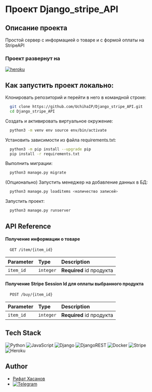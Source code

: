 # Проект Django_stripe_API
## Описание проекта 

Простой сервер с информацией о товаре и с формой оплаты на StripeAPI

### Проект развернут на 
[![heroku](https://img.shields.io/badge/heroku-%23430098.svg?style=for-the-badge&logo=heroku&logoColor=white)](https://sheltered-journey-95869.herokuapp.com)

## Как запустить проект локально:
Клонировать репозиторий и перейти в него в командной строке:

```bash
  git clone https://github.com/UchihaIP/Django_stripe_API.git
  cd Django_stripe_API
```
Cоздать и активировать виртуальное окружение:
```bash
  python3 -m venv env source env/bin/activate
```
Установить зависимости из файла requirements.txt:
```bash
  python3 -m pip install --upgrade pip
  pip install -r requirements.txt
```
Выполнить миграции:
```bash
  python3 manage.py migrate
```
(Опционально) Запустить менеджер на добавление данных в БД:
```bash
  python3 manage.py loaditems <количество записей>
```
Запустить проект:
```bash
  python3 manage.py runserver
```
## API Reference

#### Получение информации о товаре

```http
  GET /item/{item_id}
```

| Parameter | Type     | Description                |
| :-------- | :------- | :------------------------- |
| `item_id` | `integer` | **Required** id продукта|


#### Получение Stripe Session Id для оплаты выбранного продукта

```http
  POST /buy/{item_id}
```

| Parameter | Type     | Description                       |
| :-------- | :------- | :-------------------------------- |
| `item_id`      | `integer` | **Required** id продукта|



## Tech Stack

![Python](https://img.shields.io/badge/python-3670A0?style=for-the-badge&logo=python&logoColor=ffdd54)
![JavaScript](https://img.shields.io/badge/javascript-%23323330.svg?style=for-the-badge&logo=javascript&logoColor=%23F7DF1E)
![Django](https://img.shields.io/badge/django-%23092E20.svg?style=for-the-badge&logo=django&logoColor=white)
![DjangoREST](https://img.shields.io/badge/DJANGO-REST-ff1709?style=for-the-badge&logo=django&logoColor=white&color=ff1709&labelColor=gray)
![Docker](https://img.shields.io/badge/docker-%230db7ed.svg?style=for-the-badge&logo=docker&logoColor=white)
![Stripe](https://img.shields.io/badge/Stripe-626CD9?style=for-the-badge&logo=Stripe&logoColor=white)
![Heroku](https://img.shields.io/badge/heroku-%23430098.svg?style=for-the-badge&logo=heroku&logoColor=white)

## Author

- [Рифат Хасанов](https://github.com/UchihaIP)
- [![Telegram](https://img.shields.io/badge/Telegram-2CA5E0?style=for-the-badge&logo=telegram&logoColor=white)](https://t.me/lawlietLL)

